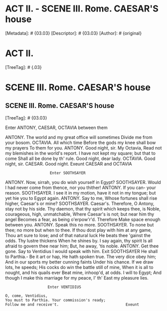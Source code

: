 # ACT II. - SCENE III. Rome. CAESAR'S house
[Metadata]: # {03.03}
[Descriptor]: # {03.03}
[Author]: # {original}
# ACT II.

[TreeTag]: # {.03}

# SCENE III. Rome. CAESAR'S house
## SCENE III. Rome. CAESAR'S house
[TreeTag]: # {03.03}

Enter ANTONY, CAESAR, OCTAVIA between them

  ANTONY. The world and my great office will sometimes
    Divide me from your bosom.
  OCTAVIA. All which time
    Before the gods my knee shall bow my prayers
    To them for you.
  ANTONY. Good night, sir. My Octavia,
    Read not my blemishes in the world's report.
    I have not kept my square; but that to come
    Shall all be done by th' rule. Good night, dear lady.
  OCTAVIA. Good night, sir.
  CAESAR. Good night.                  Exeunt CAESAR and OCTAVIA

                        Enter SOOTHSAYER

  ANTONY. Now, sirrah, you do wish yourself in Egypt?
  SOOTHSAYER. Would I had never come from thence, nor you thither!
  ANTONY. If you can- your reason.
  SOOTHSAYER. I see it in my motion, have it not in my tongue; but
    yet hie you to Egypt again.
  ANTONY. Say to me,
    Whose fortunes shall rise higher, Caesar's or mine?
  SOOTHSAYER. Caesar's.
    Therefore, O Antony, stay not by his side.
    Thy daemon, that thy spirit which keeps thee, is
    Noble, courageous, high, unmatchable,
    Where Caesar's is not; but near him thy angel
    Becomes a fear, as being o'erpow'r'd. Therefore
    Make space enough between you.
  ANTONY. Speak this no more.
  SOOTHSAYER. To none but thee; no more but when to thee.
    If thou dost play with him at any game,
    Thou art sure to lose; and of that natural luck
    He beats thee 'gainst the odds. Thy lustre thickens
    When he shines by. I say again, thy spirit
    Is all afraid to govern thee near him;
    But, he away, 'tis noble.
  ANTONY. Get thee gone.
    Say to Ventidius I would speak with him.
                                                 Exit SOOTHSAYER
    He shall to Parthia.- Be it art or hap,
    He hath spoken true. The very dice obey him;
    And in our sports my better cunning faints
    Under his chance. If we draw lots, he speeds;
    His cocks do win the battle still of mine,
    When it is all to nought, and his quails ever
    Beat mine, inhoop'd, at odds. I will to Egypt;
    And though I make this marriage for my peace,
    I' th' East my pleasure lies.

                       Enter VENTIDIUS

    O, come, Ventidius,
    You must to Parthia. Your commission's ready;
    Follow me and receive't.                              Exeunt
